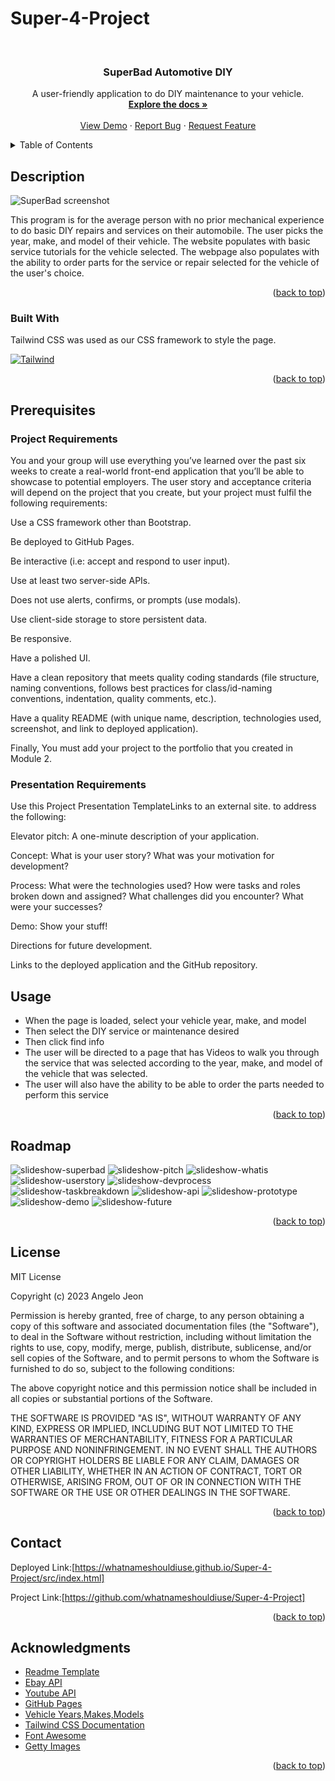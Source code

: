 # Super-4-Project

<a id="readme-top"></a>

<!-- PROJECT LOGO -->
<br />
<div align="center">
  <a href="https://github.com/othneildrew/Best-README-Template">
    <!-- <img src="images/logo.png" alt="Logo" width="80" height="80"> -->
  </a>

  <h3 align="center">SuperBad Automotive DIY</h3>

  <p align="center">
    A user-friendly application to do DIY maintenance to your vehicle. 
    <br />
    <a href="https://github.com/whatnameshouldiuse/Super-4-Project"><strong>Explore the docs »</strong></a>
    <br />
    <br />
    <a href="https://github.com/whatnameshouldiuse/Super-4-Project">View Demo</a>
    ·
    <a href="https://github.com/whatnameshouldiuse/Super-4-Project">Report Bug</a>
    ·
    <a href="https://github.com/whatnameshouldiuse/Super-4-Project">Request Feature</a>
  </p>
</div>



<!-- TABLE OF CONTENTS -->
<details>
  <summary>Table of Contents</summary>
  <ol>
    <li>
      <a href="#description">Description</a>
      <ul>
        <li><a href="#built-with">Built With</a></li>
      </ul>
    </li>
    <li>
      <a href="#prerequisites">Prerequisites</a>
      <ul>
        <li><a href="#project-requirements">Project Requirements</a></li>
        <li><a href="#presentation-requirements">Presentation Requirements</a></li>
      </ul>
    </li>
    <li><a href="#usage">Usage</a></li>
    <li><a href="#roadmap">Roadmap</a></li>
    <li><a href="#license">License</a></li>
    <li><a href="#contact">Contact</a></li>
    <li><a href="#acknowledgments">Acknowledgments</a></li>
  </ol>
</details>



<!-- ABOUT THE PROJECT -->
## Description

![SuperBad screenshot](./src/images/MainPage.png)

This program is for the average person with no prior mechanical experience to do basic DIY repairs and services on their automobile.
The user picks the year, make, and model of their vehicle.
The website populates with basic service tutorials for the vehicle selected.
The webpage also populates with the ability to order parts for the service or repair selected for the vehicle of the user's choice. 

<p align="right">(<a href="#readme-top">back to top</a>)</p>



### Built With

Tailwind CSS was used as our CSS framework to style the page. 


 [![Tailwind][Tailwind-img]][Tailwind-url]


<p align="right">(<a href="#readme-top">back to top</a>)</p>



<!-- GETTING STARTED -->
## Prerequisites

### Project Requirements

You and your group will use everything you’ve learned over the past six weeks to create a real-world front-end application that you’ll be able to showcase to potential employers. The user story and acceptance criteria will depend on the project that you create, but your project must fulfil the following requirements:

Use a CSS framework other than Bootstrap.

Be deployed to GitHub Pages.

Be interactive (i.e: accept and respond to user input).

Use at least two server-side APIs.

Does not use alerts, confirms, or prompts (use modals).

Use client-side storage to store persistent data.

Be responsive.

Have a polished UI.

Have a clean repository that meets quality coding standards (file structure, naming conventions, follows best practices for class/id-naming conventions, indentation, quality comments, etc.).

Have a quality README (with unique name, description, technologies used, screenshot, and link to deployed application).

Finally, You must add your project to the portfolio that you created in Module 2.

### Presentation Requirements

Use this Project Presentation TemplateLinks to an external site. to address the following:

Elevator pitch: A one-minute description of your application.

Concept: What is your user story? What was your motivation for development?

Process: What were the technologies used? How were tasks and roles broken down and assigned? What challenges did you encounter? What were your successes?

Demo: Show your stuff!

Directions for future development.

Links to the deployed application and the GitHub repository.


## Usage

* When the page is loaded, select your vehicle year, make, and model
* Then select the DIY service or maintenance desired
* Then click find info 
* The user will be directed to a page that has Videos to walk you through the service that was selected according to the year, make, and model of the vehicle that was selected.
* The user will also have the ability to be able to order the parts needed to perform this service

<p align="right">(<a href="#readme-top">back to top</a>)</p>



<!-- ROADMAP -->
## Roadmap
![slideshow-superbad](images/SuperBAD.jpg)
![slideshow-pitch](<images/SuperBAD (1).jpg>)
![slideshow-whatis](<images/SuperBAD (2).jpg>)
![slideshow-userstory](<images/SuperBAD (3).jpg>)
![slideshow-devprocess](<images/SuperBAD (4).jpg>)
![slideshow-taskbreakdown](<images/SuperBAD (5).jpg>)
![slideshow-api](<images/SuperBAD (6).jpg>)
![slideshow-prototype](<images/SuperBAD (7).jpg>)
![slideshow-demo](<images/SuperBAD (8).jpg>)
![slideshow-future](<images/SuperBAD (10).jpg>)

<p align="right">(<a href="#readme-top">back to top</a>)</p>


<!-- LICENSE -->
## License

MIT License

Copyright (c) 2023 Angelo Jeon

Permission is hereby granted, free of charge, to any person obtaining a copy
of this software and associated documentation files (the "Software"), to deal
in the Software without restriction, including without limitation the rights
to use, copy, modify, merge, publish, distribute, sublicense, and/or sell
copies of the Software, and to permit persons to whom the Software is
furnished to do so, subject to the following conditions:

The above copyright notice and this permission notice shall be included in all
copies or substantial portions of the Software.

THE SOFTWARE IS PROVIDED "AS IS", WITHOUT WARRANTY OF ANY KIND, EXPRESS OR
IMPLIED, INCLUDING BUT NOT LIMITED TO THE WARRANTIES OF MERCHANTABILITY,
FITNESS FOR A PARTICULAR PURPOSE AND NONINFRINGEMENT. IN NO EVENT SHALL THE
AUTHORS OR COPYRIGHT HOLDERS BE LIABLE FOR ANY CLAIM, DAMAGES OR OTHER
LIABILITY, WHETHER IN AN ACTION OF CONTRACT, TORT OR OTHERWISE, ARISING FROM,
OUT OF OR IN CONNECTION WITH THE SOFTWARE OR THE USE OR OTHER DEALINGS IN THE
SOFTWARE.

<p align="right">(<a href="#readme-top">back to top</a>)</p>



<!-- CONTACT -->
## Contact

Deployed Link:[https://whatnameshouldiuse.github.io/Super-4-Project/src/index.html]

Project Link:[https://github.com/whatnameshouldiuse/Super-4-Project]

<p align="right">(<a href="#readme-top">back to top</a>)</p>



<!-- ACKNOWLEDGMENTS -->
## Acknowledgments
* [Readme Template](https://github.com/othneildrew/Best-README-Template/blob/master/README.md?plain=1)
* [Ebay API](https://rapidapi.com/ruamazi/api/ebay-search-result)
* [Youtube API](https://rapidapi.com/ytdlfree/api/youtube-v31)
* [GitHub Pages](https://pages.github.com)
* [Vehicle Years,Makes,Models](https://www.velocityjournal.com/journal/)
* [Tailwind CSS Documentation](https://tailwindcss.com/docs)
* [Font Awesome](https://fontawesome.com/)
* [Getty Images](https://www.gettyimages.com/)

<p align="right">(<a href="#readme-top">back to top</a>)</p>



<!-- MARKDOWN LINKS & IMAGES -->
<!-- https://www.markdownguide.org/basic-syntax/#reference-style-links -->
[Tailwind-url]: https://tailwindcss.com/
[Tailwind-img]: https://getlogovector.com/wp-content/uploads/2021/01/tailwind-css-logo-vector.png














